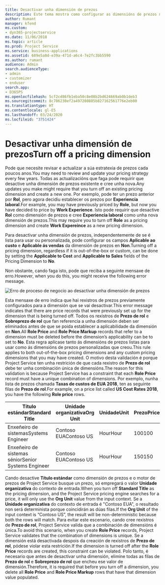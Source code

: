 ```yaml
---
title: Desactivar unha dimensión de prezos
description: Este tema mostra como configurar as dimensións de prezos na solución Project Service.
author: Rumant
manager: kfend
ms.custom:
- dyn365-projectservice
ms.date: 11/06/2018
ms.topic: article
ms.prod: Project Service
ms.service: business-applications
ms.assetid: 689e5a8d-e39a-471d-a6c4-7e2fc3bb5590
ms.author: rumant
audience: Admin
search.audienceType:
- admin
- customizer
- enduser
search.app:
- D365PS
ms.openlocfilehash: 5cf2cd86fb1eba50c8e08b2bd624669ab0b1deb3
ms.sourcegitcommit: 8c786230ef2a497280885b827162561776e2eb00
ms.translationtype: HT
ms.contentlocale: gl-ES
ms.lasthandoff: 03/24/2020
ms.locfileid: "3751424"
---
```

# <a name="turn-off-a-pricing-dimension"></a><span data-ttu-id="6d548-103">Desactivar unha dimensión de prezos</span><span class="sxs-lookup"><span data-stu-id="6d548-103">Turn off a pricing dimension</span></span>

<span data-ttu-id="6d548-104">Pode que necesite revisar e actualizar a súa estratexia de prezos cada poucos anos.</span><span class="sxs-lookup"><span data-stu-id="6d548-104">You may need to review and update your pricing strategy every few years.</span></span> <span data-ttu-id="6d548-105">Todas as actualizacións que faga pode requirir que desactive unha dimensión de prezos existente e cree unha nova.</span><span class="sxs-lookup"><span data-stu-id="6d548-105">Any updates you make might require that you turn off an existing pricing dimension and create a new one.</span></span> <span data-ttu-id="6d548-106">Por exemplo, pode ter un prezo anterior por **Rol**, pero agora decidiu establecer os prezos por **Experiencia laboral**.</span><span class="sxs-lookup"><span data-stu-id="6d548-106">For example, you may have previously priced by **Role**, but now you have decided to price by **Work Experience**.</span></span> <span data-ttu-id="6d548-107">Isto pode requirir que desactive **Rol** como dimensión de prezos e cree **Experiencia laboral** como unha nova dimensión de prezos.</span><span class="sxs-lookup"><span data-stu-id="6d548-107">This may require you to turn off **Role** as a pricing dimension and create **Work Expereince** as a new pricing dimension.</span></span> 

<span data-ttu-id="6d548-108">Para desactivar unha dimensión de prezos, independentemente de se é lista para usar ou personalizada, pode configurar os campos **Aplicable ao custo** e **Aplicable ás vendas** da dimensión de prezos en **Non**.</span><span class="sxs-lookup"><span data-stu-id="6d548-108">Turning off a pricing dimension, regardless if it is out-of-the-box or custom, can be done by setting the **Applicable to Cost** and **Applicable to Sales** fields of the Pricing Dimension to **No**.</span></span>

<span data-ttu-id="6d548-109">Non obstante, cando faga isto, pode que reciba a seguinte mensaxe de erro.</span><span class="sxs-lookup"><span data-stu-id="6d548-109">However, when you do this, you might receive the following error message.</span></span>

![Erro de proceso de negocio ao desactivar unha dimensión de prezos](media/Business-Process-Error.png)


<span data-ttu-id="6d548-111">Esta mensaxe de erro indica que hai rexistros de prezos previamente configurados para a dimensión que se vai desactivar.</span><span class="sxs-lookup"><span data-stu-id="6d548-111">This error message indicates that there are price records that were previously set up for the dimension that is being turned off.</span></span> <span data-ttu-id="6d548-112">Todos os rexistros de **Prezo de rol** e **Sobreprezo de rol** que fan referencia a unha dimensión deben ser eliminados antes de que se poida establecer a aplicabilidade da dimensión en **Non**.</span><span class="sxs-lookup"><span data-stu-id="6d548-112">All **Role Price** and **Role Price Markup** records that refer to a dimension must be deleted before the dimension’s applicability can be to set to **No**.</span></span> <span data-ttu-id="6d548-113">Esta regra aplícase tanto ás dimensións de prezos listas para usar como ás dimensións de prezos personalizadas que creou.</span><span class="sxs-lookup"><span data-stu-id="6d548-113">This rule applies to both out-of-the-box pricing dimensions and any custom pricing dimensions that you may have created.</span></span> <span data-ttu-id="6d548-114">O motivo desta validación é porque Project Service ten unha restrición de que cada rexistro de **Prezo de rol** debe ter unha combinación única de dimensións.</span><span class="sxs-lookup"><span data-stu-id="6d548-114">The reason for this validation is because Project Service has a constraint that each **Role Price** record must have a unique combination of dimensions.</span></span> <span data-ttu-id="6d548-115">Por exemplo, nunha lista de prezos chamada **Taxas de custos de EUA 2018**, ten as seguinte filas de **Prezo de rol**.</span><span class="sxs-lookup"><span data-stu-id="6d548-115">For example, on a price list called **US Cost Rates 2018**, you have the following **Role price** rows.</span></span> 

| <span data-ttu-id="6d548-116">Título estándar</span><span class="sxs-lookup"><span data-stu-id="6d548-116">Standard Title</span></span>         | <span data-ttu-id="6d548-117">Unidade organizativa</span><span class="sxs-lookup"><span data-stu-id="6d548-117">Org Unit</span></span>    |<span data-ttu-id="6d548-118">Unidade</span><span class="sxs-lookup"><span data-stu-id="6d548-118">Unit</span></span>   |<span data-ttu-id="6d548-119">Prezo</span><span class="sxs-lookup"><span data-stu-id="6d548-119">Price</span></span>  |<span data-ttu-id="6d548-120">Moeda</span><span class="sxs-lookup"><span data-stu-id="6d548-120">Currency</span></span>  |
| -----------------------|-------------|-------|-------|----------|
| <span data-ttu-id="6d548-121">Enxeñeiro de sistemas</span><span class="sxs-lookup"><span data-stu-id="6d548-121">Systems Engineer</span></span>|<span data-ttu-id="6d548-122">Contoso EUA</span><span class="sxs-lookup"><span data-stu-id="6d548-122">Contoso US</span></span>|<span data-ttu-id="6d548-123">Hour</span><span class="sxs-lookup"><span data-stu-id="6d548-123">Hour</span></span>| <span data-ttu-id="6d548-124">100</span><span class="sxs-lookup"><span data-stu-id="6d548-124">100</span></span>|<span data-ttu-id="6d548-125">USD</span><span class="sxs-lookup"><span data-stu-id="6d548-125">USD</span></span>|
| <span data-ttu-id="6d548-126">Enxeñeiro de sistemas sénior</span><span class="sxs-lookup"><span data-stu-id="6d548-126">Senior Systems Engineer</span></span>|<span data-ttu-id="6d548-127">Contoso EUA</span><span class="sxs-lookup"><span data-stu-id="6d548-127">Contoso US</span></span>|<span data-ttu-id="6d548-128">Hour</span><span class="sxs-lookup"><span data-stu-id="6d548-128">Hour</span></span>| <span data-ttu-id="6d548-129">150</span><span class="sxs-lookup"><span data-stu-id="6d548-129">150</span></span>| <span data-ttu-id="6d548-130">USD</span><span class="sxs-lookup"><span data-stu-id="6d548-130">USD</span></span>|


<span data-ttu-id="6d548-131">Cando desactive **Título estándar** como dimensión de prezos e o motor de prezos de Project Service busque un prezo, só empregará o valor **Unidade organizativa** do contexto de entrada.</span><span class="sxs-lookup"><span data-stu-id="6d548-131">When you turn off **Standard Title** as the pricing dimension, and the Project Service pricing engine searches for a price, it will only use the **Org Unit** value from the input context.</span></span> <span data-ttu-id="6d548-132">Se a **Unidade organizativa** do contexto de entrada é "Contoso EUA", o resultado non será determinista porque coincidirán as dúas filas.</span><span class="sxs-lookup"><span data-stu-id="6d548-132">If the **Org Unit** of the input context is “Contoso US”, the result will be non-deterministic because both the rows will match.</span></span> <span data-ttu-id="6d548-133">Para evitar este escenario, cando cree rexistros de **Prezo de rol**, Project Service valida que a combinación de dimensións é única.</span><span class="sxs-lookup"><span data-stu-id="6d548-133">To avoid this scenario, when you create **Role Price** records, Project Service validates that the combination of dimensions is unique.</span></span> <span data-ttu-id="6d548-134">Se a dimensión está desactivada despois da creación de rexistros de **Prezo de rol**, pódese violar esta restrición.</span><span class="sxs-lookup"><span data-stu-id="6d548-134">If the dimension is turned off after the **Role Price** records are created, this constraint can be violated.</span></span> <span data-ttu-id="6d548-135">Polo tanto, é necesario que antes de desactivar unha dimensión, elimine todas as filas de **Prezo de rol** e **Sobreprezo de rol** que encheu ese valor de dimensión.</span><span class="sxs-lookup"><span data-stu-id="6d548-135">Therefore, it is required that before you turn off a dimension, you delete all **Role Price** and **Role Price Markup** rows that have that dimension value populated.</span></span>

